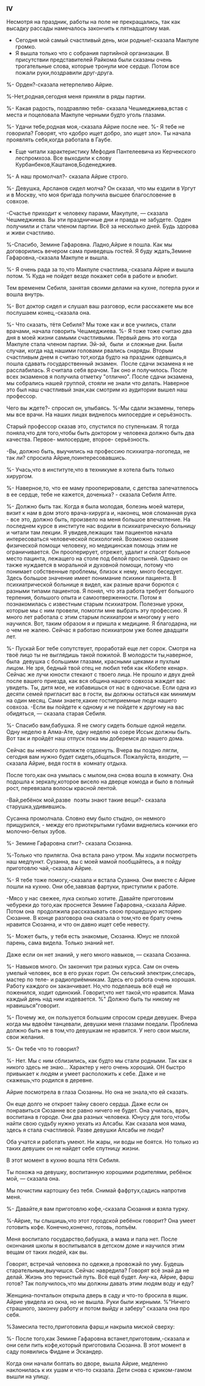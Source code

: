 ### IV

Несмотря на праздник, работы на поле не прекращались, так как высадку рассады намечалось закончить к пятнадцатому мая.

- Сегодня мой самый счастливый день, мои родные!-сказала Макпуле громко.
- Я вышла только что с собрания партийной организации.
В присутствии представителей Райкома были сказаны очень трогательные слова, которые тронули мое сердце.
Потом все пожали руки,поздравили друг-друга.

%- Орден?-сказала нетерпеливо Айрие.

%-Нет,родная,сегодня меня приняли в ряды партии.

%- Какая радость, поздравляю тебя- сказала Чешмеджиева,встав с места и поцеловала Макпуле черными будто уголь глазами.

%- Удачи тебе,родная моя,-сказала Айрие после нее.
%- Я тебе не говорила?
Говорят, что «добро ищет добро, зло ищет зло».
Ты начала проявлять себя,когда работала в Гаубе.

- Еще читали характеристику Мефодия Пантелеевича из Керчекского леспромхоза.
Все выходили к слову Курбанбеков,Каштанов,Боденеджиев.

%- А наш промолчал?- сказала Айрие строго.

%- Девушка, Арсланов сидел молча?
Он сказал, что мы ездили в Ургут и в Москву, что моя бригада получила высшее благословение в совхозе.

-Счастье приходит к человеку парами, Макупуле, — сказала Чешмеджиева.
Вы эти праздничные дни и правда не забудете.
Орден получиили и стали членом партии.
Всё за несколько дней.
Будь здорова и живи счастливо.

%-Спасибо, Земине Гафаровна.
Ладно,Айрие я пошла.
Как мы договорились вечером сама приведешь гостей.
Я буду ждать,Земине Гафаровна,-сказала Макпуле и вышла.

%- Я очень рада за то,что Макпуле счастлива,-сказала Айрие и вышла потом.
%
Куда не пойдет везде покажет себя в работе и влюбит.

Тем временем Себиля, занятая своими делами на кухне, потерла руки и вошла внутрь.

%- Вот доктор сидел и слушал ваш разговор, если расскажете мы все послушаем конец,-сказала она.

%- Что сказать, тётя Себиля?
Мы тоже как и все учились, стали врачами, начала говорить Чешмеджиева.
%- Я тоже тоже считаю два дня в моей жизни самыми счастливыми.
Первый день это когда Макпуле стала членом партии.
Эй-эй,  были  и сложные дни.
Были случаи, когда над нашими головами рвались снаряды.
Вторым счастливым днем я считаю тот,когда будто на праздник одевшись,я пошла сдавать государственный экзамен. 
После сдачи экзамена я не расслабилась.
Я считала себя врачом.
Так оно и получилось.
После всех экзаменов я получила отметку "отлично".
После сдачи экзамена, мы собрались нашей группой, стояли не знали что делать.
Наверное это был наш счастливый знак,как смотрим из аудитории вышел наш профессор.

Чего вы ждете?- спросил он, улыбаясь.
%-Мы сдали экзамены, теперь мы все врачи.
На наших лицах виднелось милосердие и серьёзность.

Старый профессор сказав это, спустился по ступенькам.
Я тогда поняла,что для того,чтобы быть доктором у человека должно быть два качества.
Первое- милосердие, второе- серьёзность.

-Вы, должно быть, выучились на профессию психиатра-логопеда, не так ли? спросила Айрие,поинтересовавшись.

%- Учась,что в институте,что в техникуме я хотела быть только хирургом.

%- Наверное,то, что ее маму прооперировали, с детства запечатлелось в ее сердце, тебе не кажется, доченька? - сказала Себиля Апте.

%- Должно быть так.
Когда я была молодая, болезнь моей матери, визит к нам в дом этого врача-хирурга и, наконец, моя сломанная рука - все это, должно быть, произвело на меня большое впечатление.
На последнем курсе в институте нас водили в психиатрическую больницу и читали там лекции.
Я увидев,лежащих там пациентов начала интересоваться человеческой психологией.
Возможно оказание физической помощи человеку, но медицинская помощь этим не ограничивается.
Он прооперирует, отрежет, удалит и спасет больное место пацинта, лежащего на столе под белой простыней.
Однако он также нуждается в моральной и духовной помощи, потому что понимает собственные проблемы, близок к нему, много беседует.
Здесь большое значение имеет понимание психики пациента.
В психиатрической больнице я видел, как разные врачи борются с разными типами пациентов.
Я понял, что эта работа требует большого терпения, большого опыта и самоотверженности.
Потом я познакомилась с известным старым психиатром.
Полезные уроки, которые мы с ним провели, помогли мне выбрать эту профессию.
Я много лет работала с этим старым психиатром и многому у него научился.
Вот, таким образом я и пришла к медицине.
Я благодарна, ни о чем не жалею.
Сейчас я работаю психиатром уже более двадцати лет.

%- Пускай Бог тебе сопутствует, проработай еще лет сорок.
Смотря на твоё лицо ты не выглядишь такой пожилой.
В молодости ты,наверное, была  девушка с большими глазами, красными щеками и пухлым лицом.
Не зря, бедный твой отец не любил тебя как «Кобете кенар».
Сейчас же лучи юности стекают с твоего лица.
Не прошло и двух дней после вашего приезда, как вся община нашего совхоза жаждет вас увидеть.
Ты, дитя мое, не избавишься от нас в одночасье.
Если одна из десяти семей пригласит вас в гости, вы должны остаться как минимум на один месяц.
Сами знаете,какие гостиприемные люди нашего совхоза.
-Если вы пойдете к одному и не пойдете к другому на вас обидяться, — сказала старая Себиля.

%- Спасибо вам,бабушка.
Я не смогу сидеть больше одной недели.
Одну неделю в Алма-Ате, одну неделю на озере Иссык должны быть.
Вот так и пройдёт наш отпуск пока мы доберемся до нашего дома.




Сейчас вы немного приляжте отдохнуть.
Вчера вы поздно лягли, сегодня вам нужно будет сидеть,общаться.
Пожалуйста, входите, — сказала Айрие, ведя гостя в  комнату отдыха.



После того,как она умылась с мылом,она снова вошла в комнату.
Она подошла к зеркалу,которое висело на дверце комода и было в полный рост, перевязала волосы красной лентой.




-Вай,ребёнок мой,разве  поэты знают такие вещи?- сказала старушка,удивившись.




Сусанна промолчала.
Словно ему было стыдно, он немного прищурился, - между его приоткрытыми губами виднелись кончики его молочно-белых зубов.

%- Земине Гафаровна спит?- сказала Сюзанна.

%-Только что прилягла.
Она встала рано утром.
Мы ходили посмотреть наш медпункт.
Сузанна, вы с моей мамой пообщайтесь, а я пойду приготовлю чай,-сказала Айрие.

%- Я тебе тоже помогу,-сказала и встала Сузанна.
Они вместе с Айрие пошли на кухню.
Они обе,завязав фартуки, приступили к работе.

-Мясо у нас свежее, лука сколько хотите.
Давайте приготовим чебуреки до того,как проснется Земине Гафаровна,-сказала Айрие.
Потом она  продолжила рассказывать свою прошедшую историю Сюзанне.
В конце разговора она сказала о том,что ее брату очень нравится Сюзанна, и что он давно ищет себе невесту.

%- Может быть, у тебя есть знакомые, Сюзанна.
Юнус не плохой парень, сама видела.
Только знаний нет.

Даже если он нет знаний, у него много навыков, — сказала Сюзанна.

%- Навыков много.
Он закончил три разных курса.
Сам он очень умелый человек, все в его руках горит.
Он сельский электрик,слесарь, мастер по теле- и радиоприёмникам.
Здесь его работа очень хорошая.
Работу каждого он заканчивает.
Но,что поделаешь всё ещё не поженился, ходит одинокий.
Говорит,что нет такой,что нравится.
Мама каждый день над ним издевается.
%" Должно быть ты никому не нравишься"говорит.

%- Почему же, он пользуется большим спросом среди девушек.
Вчера когда мы вдвоём танцевали, девушки меня глазами поедали.
Проблема должно быть не в том,что девушкам не нравится.
У него свои мысли, свои желания.

%- Он тебе что то говорил?

%- Нет.
Мы с ним сблизились, как будто мы стали родными.
Так как я никого здесь не знаю...
Характер у него очень хороший.
ОН быстро привыкает к людям и умеет расположить к себе.
Даже и не скажешь,что родился в деревне.

Айрие посмотрела в глаза Сюзанны.
Но она не знала,что ей сказать.

Он еще долго не откроет тайну своего сердца.
Даже если он понравиться Сюзанне все равно ничего не будет.
Она училась, врач, воспитана в городе.
Они два разных человека.
Юнусу для того,чтобы найти свою судьбу нужно уехать из Алсабы.
Как сказала моя мама, здесь я стала счастливой.
Разве девушки Алсабы не люди?

Оба учатся и работать умеют.
Ни жары, ни воды не боятся.
Но только из таких девушек он не найдет себе спутницу жизни.

В этот момент в кухню вошла тётя Себиля.


Ты похожа на девушку, воспитанную хорошими родителями, ребёнок мой, — сказала она.

Мы почистим картошку без тебя.
Снимай фафртух,садись напротив меня.


%- Давайте,я вам приготовлю кофе,-сказала Сюзання и взяла турку.

%-Айрие, ты слышишь,что этот городской ребёнок говорит?
Она умеет готовить кофе.
Конечно,конечно, готовь, попъём.


Меня воспитало государство,бабушка, а мама и папа нет.
После окончания школы я воспитывался в детском доме и научился этим вещам от таких людей, как вы.


Говорят, встречай человека по одежке,а провожай по уму.
Будешь старательным,выучишся.
Сейчас навредила?
Говорят всё знай да не делай.
Жизнь это тернистый путь.
Всё ещё будет.
Ану-ка, Айрие, фарш готов?
Так получилось,что мы должны давать этим людям воду и еду?

Женщина-почтальон открыла дверь в саду и что-то бросила в ящик.
Айрие увидела из окна, но не вышла.
Руки были жирными.
%"Ничего страшного, закончу работу и потом выйду и заберу" сказала она про себя.

%Замесила тесто,приготовила фарш,и накрыла миской сверху:

%- После того,как Земине Гафаровна встанет,приготовим,-сказала и они сели пить кофе,который приготовила Сюзанна.
В этот момент в саду появились Фидане и Эскандер.

Когда они начали болтать во дворе, вышла Айрие, медленно наклонилась к их ушам и что-то сказала.
Дети снова с криком-гамом вышли на улицу.